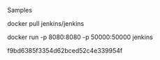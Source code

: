 Samples

docker pull jenkins/jenkins

docker run -p 8080:8080 -p 50000:50000 jenkins

f9bd6385f3354d62bced52c4e339954f


